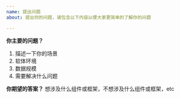```yaml
---
name: 提出问题
about: 提出你的问题，请包含以下内容以便大家更简单的了解你的问题

---
```


**你主要的问题？**
1. 描述一下你的场景
  1. 软体环境
  2. 数据规模
2. 需要解决什么问题

**你期望的答案？**
想涉及什么组件或框架，不想涉及什么组件或框架，etc
